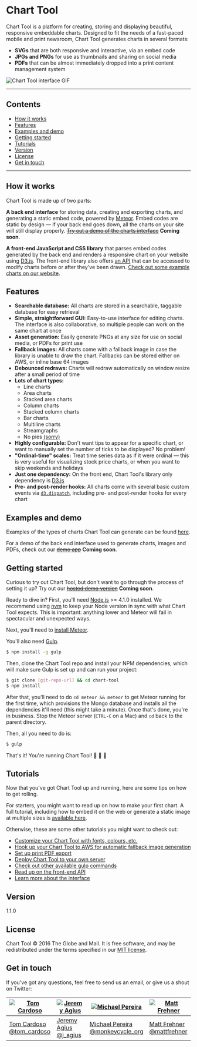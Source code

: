 # Chart Tool

Chart Tool is a platform for creating, storing and displaying beautiful, responsive embeddable charts. Designed to fit the needs of a fast-paced mobile and print newsroom, Chart Tool generates charts in several formats: 

* **SVGs** that are both responsive and interactive, via an embed code
* **JPGs and PNGs** for use as thumbnails and sharing on social media
* **PDFs** that can be almost immediately dropped into a print content management system   

   
![Chart Tool interface GIF](http://i.imgur.com/yKVKVPD.gif)


----------
## Contents

* [How it works](#how-it-works)
* [Features](#features)
* [Examples and demo](#examples-and-demo)
* [Getting started](#getting-started)
* [Tutorials](#tutorials)
* [Version](#version)
* [License](#license)
* [Get in touch](#get-in-touch)

----------


## How it works

Chart Tool is made up of two parts:

**A back end interface** for storing data, creating and exporting charts, and generating a static embed code, powered by [Meteor](https://www.meteor.com/). Embed codes are static by design — if your back end goes down, all the charts on your site will still display properly. ~~[Try out a demo of the charts interface](http://chart-tool.meteor.com)~~ **Coming soon**.


**A front-end JavaScript and CSS library** that parses embed codes generated by the back end and renders a responsive chart on your website using [D3.js](http://d3js.org). The front-end library also offers [an API](https://github.com/globeandmail/chart-tool/blob/master/tutorials/api.md) that can be accessed to modify charts before or after they've been drawn. [Check out some example charts on our website](http://globeandmail.github.io/chart-tool).


## Features

* **Searchable database:** All charts are stored in a searchable, taggable database for easy retrieval
* **Simple, straightforward GUI:** Easy-to-use interface for editing charts. The interface is also collaborative, so multiple people can work on the same chart at once
* **Asset generation:** Easily generate PNGs at any size for use on social media, or PDFs for print use
* **Fallback images:** All charts come with a fallback image in case the library is unable to draw the chart. Fallbacks can be stored either on AWS, or inline base 64 images
* **Debounced redraws:** Charts will redraw automatically on window resize after a small period of time
* **Lots of chart types:** 
  * Line charts
  * Area charts
  * Stacked area charts
  * Column charts
  * Stacked column charts
  * Bar charts
  * Multiline charts
  * Streamgraphs
  * No pies [(sorry)](http://www.storytellingwithdata.com/blog/2011/07/death-to-pie-charts)
* **Highly configurable:** Don't want tips to appear for a specific chart, or want to manually set the number of ticks to be displayed? No problem!
* **"Ordinal-time" scales:** Treat time series data as if it were ordinal — this is very useful for visualizing stock price charts, or when you want to skip weekends and holidays
* **Just one dependency:** On the front end, Chart Tool's library only dependency is [D3.js](https://github.com/mbostock/d3/)
* **Pre- and post-render hooks:** All charts come with several basic custom events via [`d3.dispatch`](https://github.com/mbostock/d3/wiki/Internals#d3_dispatch), including pre- and post-render hooks for every chart


## Examples and demo

Examples of the types of charts Chart Tool can generate can be found [here](http://globeandmail.github.io/chart-tool).

For a demo of the back end interface used to generate charts, images and PDFs, check out our ~~[demo app](http://chart-tool.meteor.com)~~ **Coming soon**.


## Getting started

Curious to try out Chart Tool, but don't want to go through the process of setting it up? Try out our ~~[hosted demo version](http://chart-tool.meteor.com)~~ **Coming soon**.

Ready to dive in? First, you'll need [Node.js](https://nodejs.org) >= 4.1.0 installed. We recommend using [nvm](https://github.com/creationix/nvm) to keep your Node version in sync with what Chart Tool expects. This is important: anything lower and Meteor will fail in spectacular and unexpected ways.

Next, you'll need to [install Meteor](https://www.meteor.com/install).

You'll also need [Gulp](http://gulpjs.com/).

```sh
$ npm install -g gulp
```

Then, clone the Chart Tool repo and install your NPM dependencies, which will make sure Gulp is set up and can run your project:

```sh
$ git clone [git-repo-url] && cd chart-tool
$ npm install
```

After that, you'll need to do `cd meteor && meteor` to get Meteor running for the first time, which provisions the Mongo database and installs all the dependencies it'll need (this might take a minute). Once that's done, you're in business. Stop the Meteor server (`CTRL-C` on a Mac) and `cd` back to the parent directory.

Then, all you need to do is:

```sh
$ gulp
```

That's it! You're running Chart Tool!  :tada: :tada: :tada:


## Tutorials

Now that you've got Chart Tool up and running, here are some tips on how to get rolling.

For starters, you might want to read up on how to make your first chart. A full tutorial, including how to embed it on the web or generate a static image at multiple sizes is [available here](https://github.com/globeandmail/chart-tool/blob/master/tutorials/first-chart.md).

Otherwise, these are some other tutorials you might want to check out: 

* [Customize your Chart Tool with fonts, colours, etc.](https://github.com/globeandmail/chart-tool/blob/master/tutorials/customizing.md)
* [Hook up your Chart Tool to AWS for automatic fallback image generation](https://github.com/globeandmail/chart-tool/blob/master/tutorials/thumbnails.md)
* [Set up print PDF export](https://github.com/globeandmail/chart-tool/blob/master/tutorials/print.md)
* [Deploy Chart Tool to your own server](https://github.com/globeandmail/chart-tool/blob/master/tutorials/deploying.md)
* [Check out other available gulp commands](https://github.com/globeandmail/chart-tool/blob/master/tutorials/gulp.md)
* [Read up on the front-end API](https://github.com/globeandmail/chart-tool/blob/master/tutorials/api.md)
* [Learn more about the interface](https://github.com/globeandmail/chart-tool/blob/master/tutorials/interface.md)


## Version

1.1.0


## License

Chart Tool © 2016 The Globe and Mail. It is free software, and may be redistributed under the terms specified in our [MIT license](https://github.com/globeandmail/chart-tool/blob/master/LICENSE.md).


## Get in touch

If you've got any questions, feel free to send us an email, or give us a shout on Twitter:

[![Tom Cardoso](https://avatars0.githubusercontent.com/u/2408118?v=3&s=200)](https://github.com/tomcardoso) | [![Jeremy Agius](https://pbs.twimg.com/profile_images/1817572938/jagius_200x200.jpeg)](https://github.com/jagius) | [![Michael Pereira](https://avatars0.githubusercontent.com/u/212666?v=3&s=200)](https://github.com/monkeycycle) | [![Matt Frehner](https://avatars0.githubusercontent.com/u/768618?v=3&s=200)](https://github.com/mattfrehner)
---|---|---|---
[Tom Cardoso](mailto:tcardoso@globeandmail.com) <br> [@tom_cardoso](https://www.twitter.com/tom_cardoso) | [Jeremy Agius](mailto:jagius@globeandmail.com) <br> [@j_agius](https://www.twitter.com/j_agius) | [Michael Pereira](mailto:mpereira@globeandmail.com) <br> [@monkeycycle_org](https://www.twitter.com/monkeycycle_org) | [Matt Frehner](mailto:mfrehner@globeandmail.com) <br> [@mattfrehner](https://www.twitter.com/mattfrehner)
